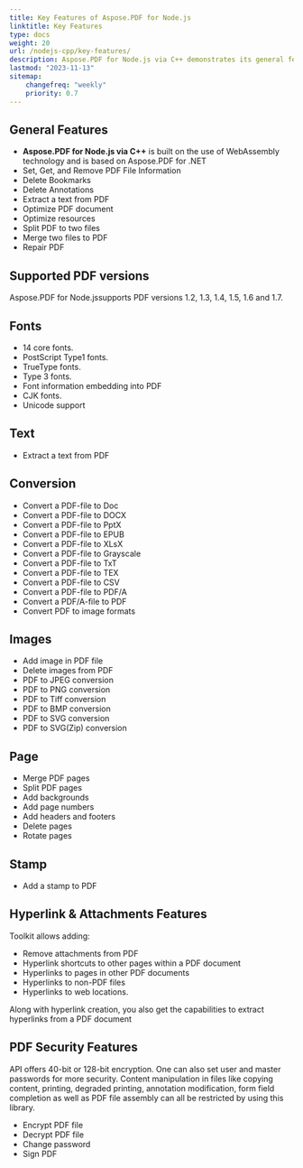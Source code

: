```yaml
---
title: Key Features of Aspose.PDF for Node.js
linktitle: Key Features
type: docs
weight: 20
url: /nodejs-cpp/key-features/
description: Aspose.PDF for Node.js via C++ demonstrates its general features. This page describes the supported PDF versions, and all the manipulations we can do with text, images, pages, etc.
lastmod: "2023-11-13"
sitemap:
    changefreq: "weekly"
    priority: 0.7
---
```


## General Features

- **Aspose.PDF for Node.js via C++** is built on the use of WebAssembly technology and is based on Aspose.PDF for .NET
- Set, Get, and Remove PDF File Information
- Delete Bookmarks
- Delete Annotations
- Extract a text from PDF
- Optimize PDF document
- Optimize resources 
- Split PDF to two files
- Merge two files to PDF
- Repair PDF

## Supported PDF versions

Aspose.PDF for Node.jssupports PDF versions 1.2, 1.3, 1.4, 1.5, 1.6 and 1.7.

## Fonts

- 14 core fonts.
- PostScript Type1 fonts.
- TrueType fonts.
- Type 3 fonts.
- Font information embedding into PDF
- CJK fonts.
- Unicode support

## Text

- Extract a text from PDF

## Conversion

- Convert a PDF-file to Doc
- Convert a PDF-file to DOCX
- Convert a PDF-file to PptX
- Convert a PDF-file to EPUB
- Convert a PDF-file to XLsX
- Convert a PDF-file to Grayscale	
- Convert a PDF-file to TxT
- Convert a PDF-file to TEX
- Convert a PDF-file to CSV 
- Convert a PDF-file to PDF/A
- Convert a PDF/A-file to PDF
- Convert PDF to image formats 

## Images

- Add image in PDF file
- Delete images from PDF
- PDF to JPEG conversion
- PDF to PNG conversion
- PDF to Tiff conversion
- PDF to BMP conversion
- PDF to SVG conversion
- PDF to SVG(Zip) conversion

## Page

- Merge PDF pages
- Split PDF pages 
- Add backgrounds
- Add page numbers
- Add headers and footers
- Delete pages
- Rotate pages

## Stamp

- Add a stamp to PDF

## Hyperlink & Attachments Features

Toolkit allows adding:

- Remove attachments from PDF
- Hyperlink shortcuts to other pages within a PDF document
- Hyperlinks to pages in other PDF documents
- Hyperlinks to non-PDF files
- Hyperlinks to web locations.

Along with hyperlink creation, you also get the capabilities to extract hyperlinks from a PDF document

## PDF Security Features

API offers 40-bit or 128-bit encryption. One can also set user and master passwords for more security. Content manipulation in files like copying content, printing, degraded printing, annotation modification, form field completion as well as PDF file assembly can all be restricted by using this library.

- Encrypt PDF file
- Decrypt PDF file
- Change password
- Sign PDF

